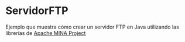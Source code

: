 ServidorFTP
===========
Ejemplo que muestra cómo crear un servidor FTP en Java utilizando las librerías de [Apache MINA Project](http://mina.apache.org/ftpserver-project/)
